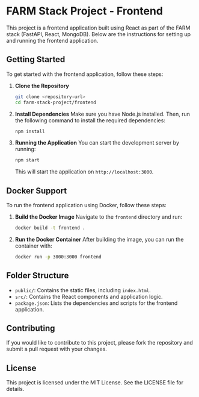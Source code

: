 # FARM Stack Project - Frontend

This project is a frontend application built using React as part of the FARM stack (FastAPI, React, MongoDB). Below are the instructions for setting up and running the frontend application.

## Getting Started

To get started with the frontend application, follow these steps:

1. **Clone the Repository**
   ```bash
   git clone <repository-url>
   cd farm-stack-project/frontend
   ```

2. **Install Dependencies**
   Make sure you have Node.js installed. Then, run the following command to install the required dependencies:
   ```bash
   npm install
   ```

3. **Running the Application**
   You can start the development server by running:
   ```bash
   npm start
   ```
   This will start the application on `http://localhost:3000`.

## Docker Support

To run the frontend application using Docker, follow these steps:

1. **Build the Docker Image**
   Navigate to the `frontend` directory and run:
   ```bash
   docker build -t frontend .
   ```

2. **Run the Docker Container**
   After building the image, you can run the container with:
   ```bash
   docker run -p 3000:3000 frontend
   ```

## Folder Structure

- `public/`: Contains the static files, including `index.html`.
- `src/`: Contains the React components and application logic.
- `package.json`: Lists the dependencies and scripts for the frontend application.

## Contributing

If you would like to contribute to this project, please fork the repository and submit a pull request with your changes.

## License

This project is licensed under the MIT License. See the LICENSE file for details.